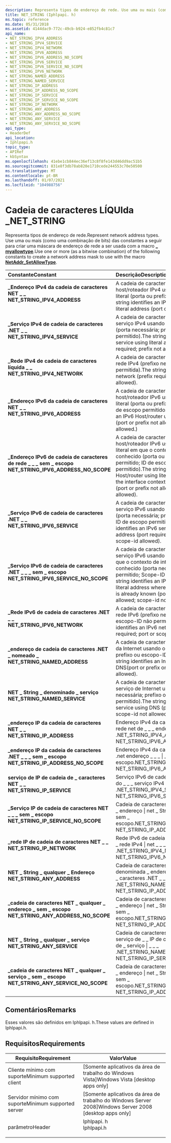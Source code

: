 ```yaml
---
description: Representa tipos de endereço de rede. Use uma ou mais (como uma combinação de bits) das constantes a seguir para criar uma máscara de endereço de rede a ser usada com a macro \_ Myallowtype.
title: NET_STRING (Iphlpapi. h)
ms.topic: reference
ms.date: 05/31/2018
ms.assetid: 4144dac9-772c-49cb-b924-e852fb4c81c7
api_name:
- NET_STRING_IPV4_ADDRESS
- NET_STRING_IPV4_SERVICE
- NET_STRING_IPV4_NETWORK
- NET_STRING_IPV6_ADDRESS
- NET_STRING_IPV6_ADDRESS_NO_SCOPE
- NET_STRING_IPV6_SERVICE
- NET_STRING_IPV6_SERVICE_NO_SCOPE
- NET_STRING_IPV6_NETWORK
- NET_STRING_NAMED_ADDRESS
- NET_STRING_NAMED_SERVICE
- NET_STRING_IP_ADDRESS
- NET_STRING_IP_ADDRESS_NO_SCOPE
- NET_STRING_IP_SERVICE
- NET_STRING_IP_SERVICE_NO_SCOPE
- NET_STRING_IP_NETWORK
- NET_STRING_ANY_ADDRESS
- NET_STRING_ANY_ADDRESS_NO_SCOPE
- NET_STRING_ANY_SERVICE
- NET_STRING_ANY_SERVICE_NO_SCOPE
api_type:
- HeaderDef
api_location:
- Iphlpapi.h
topic_type:
- APIRef
- kbSyntax
ms.openlocfilehash: 41ebe1cb844ec36ef13c8f8fe143d46dd9ac51b5
ms.sourcegitcommit: 831e8f3db78ab820e1710cede244553c70e50500
ms.translationtype: MT
ms.contentlocale: pt-BR
ms.lasthandoff: 01/07/2021
ms.locfileid: "104988756"
---
```

# <a name="net_string"></a><span data-ttu-id="b8357-104">Cadeia de caracteres LÍQUIda \_</span><span class="sxs-lookup"><span data-stu-id="b8357-104">NET\_STRING</span></span>

<span data-ttu-id="b8357-105">Representa tipos de endereço de rede.</span><span class="sxs-lookup"><span data-stu-id="b8357-105">Represent network address types.</span></span> <span data-ttu-id="b8357-106">Use uma ou mais (como uma combinação de bits) das constantes a seguir para criar uma máscara de endereço de rede a ser usada com a macro [**\_ myallowtype**](/windows/desktop/api/Shellapi/nf-shellapi-netaddr_setallowtype).</span><span class="sxs-lookup"><span data-stu-id="b8357-106">Use one or more (as a bitwise combination) of the following constants to create a network address mask to use with the macro [**NetAddr\_SetAllowType**](/windows/desktop/api/Shellapi/nf-shellapi-netaddr_setallowtype).</span></span>



| <span data-ttu-id="b8357-107">Constante</span><span class="sxs-lookup"><span data-stu-id="b8357-107">Constant</span></span>                                                                                                                                                                                                                   | <span data-ttu-id="b8357-108">Descrição</span><span class="sxs-lookup"><span data-stu-id="b8357-108">Description</span></span>                                                                                                                                                                    |
|:---------------------------------------------------------------------------------------------------------------------------------------------------------------------------------------------------------------------------|:-------------------------------------------------------------------------------------------------------------------------------------------------------------------------------|
| <span id="NET_STRING_IPV4_ADDRESS"></span><span id="net_string_ipv4_address"></span><dl> <span data-ttu-id="b8357-109"><dt>**\_Endereço IPv4 da cadeia de caracteres NET \_ \_**</dt></span><span class="sxs-lookup"><span data-stu-id="b8357-109"><dt>**NET\_STRING\_IPV4\_ADDRESS**</dt></span></span> </dl>                              | <span data-ttu-id="b8357-110">A cadeia de caracteres identifica um host/roteador IPv4 usando o endereço literal (porta ou prefixo não permitido).</span><span class="sxs-lookup"><span data-stu-id="b8357-110">The string identifies an IPv4 host/router using literal address (port or prefix not allowed).</span></span><br/>                                                                       |
| <span id="NET_STRING_IPV4_SERVICE"></span><span id="net_string_ipv4_service"></span><dl> <span data-ttu-id="b8357-111"><dt>**\_Serviço IPv4 de cadeia de caracteres .NET \_ \_**</dt></span><span class="sxs-lookup"><span data-stu-id="b8357-111"><dt>**NET\_STRING\_IPV4\_SERVICE**</dt></span></span> </dl>                              | <span data-ttu-id="b8357-112">A cadeia de caracteres identifica um serviço IPv4 usando o endereço literal (porta necessária; prefixo não permitido).</span><span class="sxs-lookup"><span data-stu-id="b8357-112">The string identifies an IPv4 service using literal address (port required; prefix not allowed).</span></span><br/>                                                                    |
| <span id="NET_STRING_IPV4_NETWORK"></span><span id="net_string_ipv4_network"></span><dl> <span data-ttu-id="b8357-113"><dt>**\_Rede IPv4 de cadeia de caracteres líquida \_ \_**</dt></span><span class="sxs-lookup"><span data-stu-id="b8357-113"><dt>**NET\_STRING\_IPV4\_NETWORK**</dt></span></span> </dl>                              | <span data-ttu-id="b8357-114">A cadeia de caracteres identifica uma rede IPv4 (prefixo necessário; porta não permitida).</span><span class="sxs-lookup"><span data-stu-id="b8357-114">The string identifies an IPv4 network (prefix required; port not allowed).</span></span><br/>                                                                                          |
| <span id="NET_STRING_IPV6_ADDRESS"></span><span id="net_string_ipv6_address"></span><dl> <span data-ttu-id="b8357-115"><dt>**\_Endereço IPv6 da cadeia de caracteres NET \_ \_**</dt></span><span class="sxs-lookup"><span data-stu-id="b8357-115"><dt>**NET\_STRING\_IPV6\_ADDRESS**</dt></span></span> </dl>                              | <span data-ttu-id="b8357-116">A cadeia de caracteres identifica um host/roteador IPv6 usando o endereço literal (porta ou prefixo não permitido; ID de escopo permitido.)</span><span class="sxs-lookup"><span data-stu-id="b8357-116">The string identifies an IPv6 Host/router using literal address (port or prefix not allowed; scope-id allowed.)</span></span><br/>                                                     |
| <span id="NET_STRING_IPV6_ADDRESS_NO_SCOPE"></span><span id="net_string_ipv6_address_no_scope"></span><dl> <span data-ttu-id="b8357-117"><dt>**\_Endereço IPv6 de cadeia de caracteres de rede \_ \_ \_ sem \_ escopo**</dt></span><span class="sxs-lookup"><span data-stu-id="b8357-117"><dt>**NET\_STRING\_IPV6\_ADDRESS\_NO\_SCOPE**</dt></span></span> </dl> | <span data-ttu-id="b8357-118">A cadeia de caracteres identifica um host/roteador IPv6 usando o endereço literal em que o contexto de interface já é conhecido (porta ou prefixo não permitido; ID de escopo não permitido).</span><span class="sxs-lookup"><span data-stu-id="b8357-118">The string identifies an IPv6 Host/router using literal address where the interface context is already known (port or prefix not allowed; scope-id not allowed).</span></span><br/>    |
| <span id="NET_STRING_IPV6_SERVICE"></span><span id="net_string_ipv6_service"></span><dl> <span data-ttu-id="b8357-119"><dt>**\_Serviço IPv6 de cadeia de caracteres .NET \_ \_**</dt></span><span class="sxs-lookup"><span data-stu-id="b8357-119"><dt>**NET\_STRING\_IPV6\_SERVICE**</dt></span></span> </dl>                              | <span data-ttu-id="b8357-120">A cadeia de caracteres identifica um serviço IPv6 usando o endereço literal (porta necessária; prefixo não permitido; ID de escopo permitido).</span><span class="sxs-lookup"><span data-stu-id="b8357-120">The string identifies an IPv6 service using literal address (port required; prefix not allowed; scope-id allowed).</span></span><br/>                                                  |
| <span id="NET_STRING_IPV6_SERVICE_NO_SCOPE"></span><span id="net_string_ipv6_service_no_scope"></span><dl> <span data-ttu-id="b8357-121"><dt>**\_Serviço IPv6 de cadeia de caracteres .NET \_ \_ \_ sem \_ escopo**</dt></span><span class="sxs-lookup"><span data-stu-id="b8357-121"><dt>**NET\_STRING\_IPV6\_SERVICE\_NO\_SCOPE**</dt></span></span> </dl> | <span data-ttu-id="b8357-122">A cadeia de caracteres identifica um serviço IPv6 usando o endereço literal em que o contexto de interface já é conhecido (porta necessária; prefixo não permitido; Scope-ID não permitido).</span><span class="sxs-lookup"><span data-stu-id="b8357-122">The string identifies an IPv6 service using literal address where the interface context is already known (port required; prefix not allowed; scope-id not allowed).</span></span><br/> |
| <span id="NET_STRING_IPV6_NETWORK"></span><span id="net_string_ipv6_network"></span><dl> <span data-ttu-id="b8357-123"><dt>**\_Rede IPv6 de cadeia de caracteres .NET \_ \_**</dt></span><span class="sxs-lookup"><span data-stu-id="b8357-123"><dt>**NET\_STRING\_IPV6\_NETWORK**</dt></span></span> </dl>                              | <span data-ttu-id="b8357-124">A cadeia de caracteres identifica uma rede IPv6 (prefixo necessário; porta ou escopo-ID não permitido).</span><span class="sxs-lookup"><span data-stu-id="b8357-124">The string identifies an IPv6 network (prefix required; port or scope-id not allowed).</span></span><br/>                                                                              |
| <span id="NET_STRING_NAMED_ADDRESS"></span><span id="net_string_named_address"></span><dl> <span data-ttu-id="b8357-125"><dt>**\_endereço de cadeia de caracteres .NET \_ nomeado \_**</dt></span><span class="sxs-lookup"><span data-stu-id="b8357-125"><dt>**NET\_STRING\_NAMED\_ADDRESS**</dt></span></span> </dl>                           | <span data-ttu-id="b8357-126">A cadeia de caracteres identifica um host da Internet usando o DNS (porta ou prefixo ou escopo-ID não permitido).</span><span class="sxs-lookup"><span data-stu-id="b8357-126">The string identifies an Internet Host using the DNS(port or prefix or scope-id not allowed).</span></span><br/>                                                                       |
| <span id="NET_STRING_NAMED_SERVICE"></span><span id="net_string_named_service"></span><dl> <span data-ttu-id="b8357-127"><dt>**NET \_ String \_ denominado \_ serviço**</dt></span><span class="sxs-lookup"><span data-stu-id="b8357-127"><dt>**NET\_STRING\_NAMED\_SERVICE**</dt></span></span> </dl>                           | <span data-ttu-id="b8357-128">A cadeia de caracteres identifica um serviço de Internet usando DNS (porta necessária; prefixo ou ID de escopo não permitido).</span><span class="sxs-lookup"><span data-stu-id="b8357-128">The string identifies an Internet service using DNS (port required; prefix or scope-id not allowed).</span></span><br/>                                                                |
| <span id="NET_STRING_IP_ADDRESS"></span><span id="net_string_ip_address"></span><dl> <span data-ttu-id="b8357-129"><dt>**\_endereço IP da cadeia de caracteres NET \_ \_**</dt></span><span class="sxs-lookup"><span data-stu-id="b8357-129"><dt>**NET\_STRING\_IP\_ADDRESS**</dt></span></span> </dl>                                    | <span data-ttu-id="b8357-130">Endereço IPv4 da cadeia de caracteres de rede net de \_ \_ \_ endereços \| \_ \_ IPv6 \_ .</span><span class="sxs-lookup"><span data-stu-id="b8357-130">NET\_STRING\_IPV4\_ADDRESS \| NET\_STRING\_IPV6\_ADDRESS.</span></span><br/>                                                                                                           |
| <span id="NET_STRING_IP_ADDRESS_NO_SCOPE"></span><span id="net_string_ip_address_no_scope"></span><dl> <span data-ttu-id="b8357-131"><dt>**\_endereço IP da cadeia de caracteres .NET \_ \_ \_ sem \_ escopo**</dt></span><span class="sxs-lookup"><span data-stu-id="b8357-131"><dt>**NET\_STRING\_IP\_ADDRESS\_NO\_SCOPE**</dt></span></span> </dl>       | <span data-ttu-id="b8357-132">Endereço IPv4 da cadeia de caracteres .net endereço \_ \_ \_ \| \_ \_ IPv6 \_ \_ sem \_ escopo.</span><span class="sxs-lookup"><span data-stu-id="b8357-132">NET\_STRING\_IPV4\_ADDRESS \| NET\_STRING\_IPV6\_ADDRESS\_NO\_SCOPE.</span></span> <br/>                                                                                               |
| <span id="NET_STRING_IP_SERVICE"></span><span id="net_string_ip_service"></span><dl> <span data-ttu-id="b8357-133"><dt>**serviço de IP de cadeia de \_ caracteres NET \_ \_**</dt></span><span class="sxs-lookup"><span data-stu-id="b8357-133"><dt>**NET\_STRING\_IP\_SERVICE**</dt></span></span> </dl>                                    | <span data-ttu-id="b8357-134">Serviço IPv6 de cadeia de caracteres net do \_ \_ \_ serviço IPv4 \| \_ \_ \_ .</span><span class="sxs-lookup"><span data-stu-id="b8357-134">NET\_STRING\_IPV4\_SERVICE \| NET\_STRING\_IPV6\_SERVICE.</span></span><br/>                                                                                                           |
| <span id="NET_STRING_IP_SERVICE_NO_SCOPE"></span><span id="net_string_ip_service_no_scope"></span><dl> <span data-ttu-id="b8357-135"><dt>**\_Serviço IP de cadeia de caracteres NET \_ \_ \_ sem \_ escopo**</dt></span><span class="sxs-lookup"><span data-stu-id="b8357-135"><dt>**NET\_STRING\_IP\_SERVICE\_NO\_SCOPE**</dt></span></span> </dl>       | <span data-ttu-id="b8357-136">Cadeia de caracteres de rede \_ \_ chamada \_ endereço \| net \_ String \_ \_ endereço IP \_ sem \_ escopo.</span><span class="sxs-lookup"><span data-stu-id="b8357-136">NET\_STRING\_NAMED\_ADDRESS \| NET\_STRING\_IP\_ADDRESS\_NO\_SCOPE.</span></span><br/>                                                                                                 |
| <span id="NET_STRING_IP_NETWORK"></span><span id="net_string_ip_network"></span><dl> <span data-ttu-id="b8357-137"><dt>**\_rede IP de cadeia de caracteres NET \_ \_**</dt></span><span class="sxs-lookup"><span data-stu-id="b8357-137"><dt>**NET\_STRING\_IP\_NETWORK**</dt></span></span> </dl>                                    | <span data-ttu-id="b8357-138">Rede IPv6 de cadeia de caracteres de \_ \_ \_ rede IPv4 \| net \_ \_ \_ .</span><span class="sxs-lookup"><span data-stu-id="b8357-138">NET\_STRING\_IPV4\_NETWORK \| NET\_STRING\_IPV6\_NETWORK.</span></span><br/>                                                                                                           |
| <span id="NET_STRING_ANY_ADDRESS"></span><span id="net_string_any_address"></span><dl> <span data-ttu-id="b8357-139"><dt>**NET \_ String \_ qualquer \_ Endereço**</dt></span><span class="sxs-lookup"><span data-stu-id="b8357-139"><dt>**NET\_STRING\_ANY\_ADDRESS**</dt></span></span> </dl>                                 | <span data-ttu-id="b8357-140">Cadeia de caracteres de rede \_ \_ denominada \_ endereço \| IP de cadeia de \_ caracteres .NET \_ \_ .</span><span class="sxs-lookup"><span data-stu-id="b8357-140">NET\_STRING\_NAMED\_ADDRESS \| NET\_STRING\_IP\_ADDRESS.</span></span><br/>                                                                                                            |
| <span id="NET_STRING_ANY_ADDRESS_NO_SCOPE"></span><span id="net_string_any_address_no_scope"></span><dl> <span data-ttu-id="b8357-141"><dt>**\_cadeia de caracteres NET \_ qualquer \_ endereço \_ sem \_ escopo**</dt></span><span class="sxs-lookup"><span data-stu-id="b8357-141"><dt>**NET\_STRING\_ANY\_ADDRESS\_NO\_SCOPE**</dt></span></span> </dl>    | <span data-ttu-id="b8357-142">Cadeia de caracteres de rede \_ \_ chamada \_ endereço \| net \_ String \_ \_ endereço IP \_ sem \_ escopo.</span><span class="sxs-lookup"><span data-stu-id="b8357-142">NET\_STRING\_NAMED\_ADDRESS \| NET\_STRING\_IP\_ADDRESS\_NO\_SCOPE.</span></span><br/>                                                                                                 |
| <span id="NET_STRING_ANY_SERVICE"></span><span id="net_string_any_service"></span><dl> <span data-ttu-id="b8357-143"><dt>**NET \_ String \_ qualquer \_ serviço**</dt></span><span class="sxs-lookup"><span data-stu-id="b8357-143"><dt>**NET\_STRING\_ANY\_SERVICE**</dt></span></span> </dl>                                 | <span data-ttu-id="b8357-144">Cadeia de caracteres de rede chamada serviço de \_ \_ IP de cadeia de caracteres de \_ serviço \| \_ \_ \_ .</span><span class="sxs-lookup"><span data-stu-id="b8357-144">NET\_STRING\_NAMED\_SERVICE \| NET\_STRING\_IP\_SERVICE.</span></span><br/>                                                                                                            |
| <span id="NET_STRING_ANY_SERVICE_NO_SCOPE"></span><span id="net_string_any_service_no_scope"></span><dl> <span data-ttu-id="b8357-145"><dt>**\_cadeia de caracteres NET \_ qualquer \_ serviço \_ sem \_ escopo**</dt></span><span class="sxs-lookup"><span data-stu-id="b8357-145"><dt>**NET\_STRING\_ANY\_SERVICE\_NO\_SCOPE**</dt></span></span> </dl>    | <span data-ttu-id="b8357-146">Cadeia de caracteres de rede \_ \_ chamada \_ endereço \| net \_ String \_ \_ endereço IP \_ sem \_ escopo.</span><span class="sxs-lookup"><span data-stu-id="b8357-146">NET\_STRING\_NAMED\_ADDRESS \| NET\_STRING\_IP\_ADDRESS\_NO\_SCOPE.</span></span><br/>                                                                                                 |



## <a name="remarks"></a><span data-ttu-id="b8357-147">Comentários</span><span class="sxs-lookup"><span data-stu-id="b8357-147">Remarks</span></span>

<span data-ttu-id="b8357-148">Esses valores são definidos em Iphlpapi. h.</span><span class="sxs-lookup"><span data-stu-id="b8357-148">These values are defined in Iphlpapi.h.</span></span>

## <a name="requirements"></a><span data-ttu-id="b8357-149">Requisitos</span><span class="sxs-lookup"><span data-stu-id="b8357-149">Requirements</span></span>



| <span data-ttu-id="b8357-150">Requisito</span><span class="sxs-lookup"><span data-stu-id="b8357-150">Requirement</span></span> | <span data-ttu-id="b8357-151">Valor</span><span class="sxs-lookup"><span data-stu-id="b8357-151">Value</span></span> |
|-------------------------------------|---------------------------------------------------------------------------------------|
| <span data-ttu-id="b8357-152">Cliente mínimo com suporte</span><span class="sxs-lookup"><span data-stu-id="b8357-152">Minimum supported client</span></span><br/> | <span data-ttu-id="b8357-153">\[Somente aplicativos da área de trabalho do Windows Vista\]</span><span class="sxs-lookup"><span data-stu-id="b8357-153">Windows Vista \[desktop apps only\]</span></span><br/>                                        |
| <span data-ttu-id="b8357-154">Servidor mínimo com suporte</span><span class="sxs-lookup"><span data-stu-id="b8357-154">Minimum supported server</span></span><br/> | <span data-ttu-id="b8357-155">\[Somente aplicativos da área de trabalho do Windows Server 2008\]</span><span class="sxs-lookup"><span data-stu-id="b8357-155">Windows Server 2008 \[desktop apps only\]</span></span><br/>                                  |
| <span data-ttu-id="b8357-156">parâmetro</span><span class="sxs-lookup"><span data-stu-id="b8357-156">Header</span></span><br/>                   | <dl> <span data-ttu-id="b8357-157"><dt>Iphlpapi. h</dt></span><span class="sxs-lookup"><span data-stu-id="b8357-157"><dt>Iphlpapi.h</dt></span></span> </dl> |



 

 




